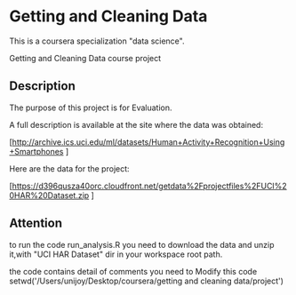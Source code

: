 Getting and Cleaning Data
=========================
This is a coursera specialization "data science".

Getting and Cleaning Data course project

Description
-----------
The purpose of this project is for Evaluation.

A full description is available at the site where the data was obtained: 

[http://archive.ics.uci.edu/ml/datasets/Human+Activity+Recognition+Using+Smartphones ]

Here are the data for the project: 

[https://d396qusza40orc.cloudfront.net/getdata%2Fprojectfiles%2FUCI%20HAR%20Dataset.zip ]

Attention
--------------------------------
to run the code run_analysis.R you need to download the data and unzip it,with "UCI HAR Dataset" dir in your workspace root path.

the code contains detail of comments
you need to Modify this code 
setwd('/Users/unijoy/Desktop/coursera/getting and cleaning data/project')
